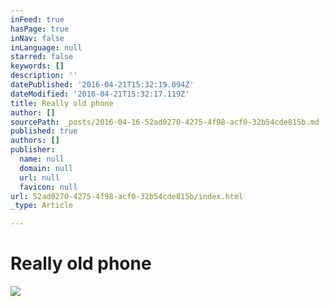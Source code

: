 ```yaml
---
inFeed: true
hasPage: true
inNav: false
inLanguage: null
starred: false
keywords: []
description: ''
datePublished: '2016-04-21T15:32:19.094Z'
dateModified: '2016-04-21T15:32:17.119Z'
title: Really old phone
author: []
sourcePath: _posts/2016-04-16-52ad0270-4275-4f98-acf0-32b54cde815b.md
published: true
authors: []
publisher:
  name: null
  domain: null
  url: null
  favicon: null
url: 52ad0270-4275-4f98-acf0-32b54cde815b/index.html
_type: Article

---
```

# Really old phone
![](https://the-grid-user-content.s3-us-west-2.amazonaws.com/dd8d9019-3601-498d-89b9-6d5be7e64cde.jpg)
